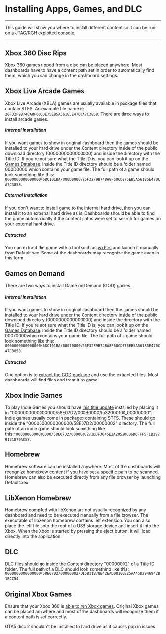# Installing Apps, Games, and DLC

------

This guide will show you where to install different content so it can be run on a JTAG/RGH exploited console.

------

## Xbox 360 Disc Rips

Xbox 360 games ripped from a disc can be placed anywhere. Most dashboards have to have a content path set in order to automatically  find them, which you can change in the dashboard settings.

## Xbox Live Arcade Games

Xbox Live Arcade (XBLA) games are usually available in package files that contain STFS. An example file name is: `26F32F9B748A8F60CDE75EB5A56185E470CA7C3858`. There are three ways to install arcade games.

##### Internal Installation

If you want games to show in original dashboard then the games should be installed to your hard drive under the Content directory inside of  the public download directory (0000000000000000) and inside the  directory with the Title ID. If you're not sure what the Title ID is,  you can look it up on the [Games Database](http://www.gamesdatabase.org/xbox_360_games_list_with_title_ids). Inside the Title ID directory should be a folder named 000D0000 which  contains your game file. The full path of a game should look something  like this: `0000000000000000/68C101BA/000D0000/26F32F9B748A8F60CDE75EB5A56185E470CA7C3858`.

##### External Installation

If you don't want to install game to the internal hard drive, then  you can install it to an external hard drive as is. Dashboards should be able to find the game automatically if the content paths were set to  search for games on your external hard drive.

##### Extracted

You can extract the game with a tool such as [wxPirs](http://gael360.free.fr/wxPirs.php) and launch it manually from Default.xex. Some of the dashboards may recognize the game even in this form.

## Games on Demand

There are two ways to install Game on Demand (GOD) games.

##### Internal Installation

If you want games to show in original dashboard then the games should be installed to your hard drive under the Content directory inside of  the public download directory (0000000000000000) and inside the  directory with the Title ID. If you're not sure what the Title ID is,  you can look it up on the [Games Database](http://www.gamesdatabase.org/xbox_360_games_list_with_title_ids). Inside the Title ID directory should be a folder named 00070000which  contains your game file. The full path of a game should look something  like this: `0000000000000000/68C101BA/00070000/26F32F9B748A8F60CDE75EB5A56185E470CA7C3858`.

##### Extracted

One option is to [extract the GOD package](https://360.consolemods.org/software/godtools/god2iso.html) and use the extracted files. Most dashboards will find files and treat it as game.

## Xbox Indie Games

To play Indie Games you should have [this title update](http://download.digiex.net/Consoles/Xbox360/TitleUpdates/IndyGameTitleUpdate.zip) installed by placing it in  "0000000000000000/58E07D2/000B0000/tu32000100_00000000". Indie games  usually come in packages containing STFS. These should go inside the  "0000000000000000/58E07D2/00000002" directory. The full path of an indie game should look something like this:`"0000000000000000/58E07D2/00000002/1DDF3646E2A20520C06D6FFF5F1B2979121879AC58`.

## Homebrew

Homebrew software can be installed anywhere. Most of the dashboards  will recognize homebrew content if you have set a specific path to be  scanned. Homebrew can also be executed directly from any file browser by launching Default.xex.

## LibXenon Homebrew

Homebrew compiled with libXenon are not usually recognized by any  dashboard and need to be executed manually from a file browser. The  executable of libXenon homebrew contains .elf extension. You can also  place the .elf file onto the root of a USB storage device and insert it  into the Xbox. When the Xbox is started by pressing the eject button, it will load directly into the application.

## DLC

DLC files should go inside the Content directory "00000002" of a  Title ID folder. The full path of a DLC should look something like this: `0000000000000000/58E07D2/00000002/D15B11B78B42EAD08103E25AA45D2946942B1BCC54`.

## Original Xbox Games

Ensure that your Xbox 360 is [able to run Xbox games](https://360.consolemods.org/software/emulators/xboxemu/index.html). Original Xbox games can be placed anywhere and most of the dashboards will recognize them if a content path is set correctly.

GTA5 disc 2 shouldn't be installed to hard drive as it causes pop in issues